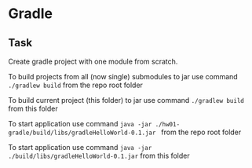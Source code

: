 # Gradle

## Task
Create gradle project with one module from scratch.

To build projects from all (now single) submodules to jar use command `./gradlew build` from the repo root folder

To build current project (this folder) to jar use command `./gradlew build` from this folder

To start application use command `java -jar ./hw01-gradle/build/libs/gradleHelloWorld-0.1.jar ` from the repo root folder

To start application use command `java -jar ./build/libs/gradleHelloWorld-0.1.jar` from this folder

